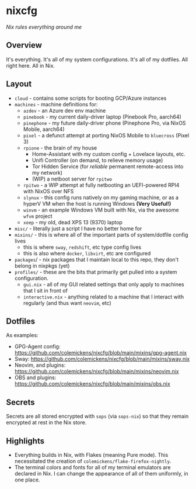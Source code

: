 # nixcfg
*Nix rules everything around me*

<!--[![builds.sr.ht status](https://builds.sr.ht/~colemickens/nixcfg.svg)](https://builds.sr.ht/~colemickens/nixcfg?)-->

## Overview

It's everything. It's all of my system configurations. It's all of my dotfiles. All right here. All in Nix.

## Layout
* `cloud` - contains some scripts for booting GCP/Azure instances
* `machines` - machine definitions for:
  * `azdev` - an Azure dev env machine
  * `pinebook` - my current daily-driver laptop (Pinebook Pro, aarch64)
  * `pinephone` - my future daily-driver phone (Pinephone Pro, via NixOS Mobile, aarch64)
  * `pixel` - a defunct attempt at porting NixOS Mobile to `bluecross` (Pixel 3)
  * `rpione` - the brain of my house
    * Home-Assistant with my custom config + Lovelace layouts, etc.
    * Unifi Controller (on demand, to relieve memory usage)
    * Tor Hidden Service (for _reliable_ permanent remote-access into my network)
    * (WIP) a netboot server for `rpitwo`
  * `rpitwo` - a WIP attempt at fully netbooting an UEFI-powered RPI4 with NixOS over NFS
  * `slynux` - this config runs natively on my gaming machine, or as a hyperV VM when the host is running Windows **(Very Useful!)**
  * `winvm` - an example Windows VM built with Nix, via the awesome `wfvm` project
  * `xeep` - my old, dead XPS 13 (9370) laptop
* `misc/` - literally just a script I have no better home for
* `mixins/` - this is where all of the important parts of system/dotfile config lives
  * this is where `sway`, `redshift`, etc type config lives
  * this is also where `docker`, `libvirt`, etc are configured
* `packages`/ - nix packages that I maintain local to this repo, they don't belong in nixpkgs (yet)
* `profiles/` - these are the bits that primarily get pulled into a system configuration.
  * `gui.nix` - all of my GUI related settings that only apply to machines that I sit in front of
  * `interactive.nix` - anything related to a machine that I interact with regularly (and thus want `neovim`, etc)


## Dotfiles

As examples:

- GPG-Agent config: https://github.com/colemickens/nixcfg/blob/main/mixins/gpg-agent.nix
- Sway: https://github.com/colemickens/nixcfg/blob/main/mixins/sway.nix
- Neovim, and plugins: https://github.com/colemickens/nixcfg/blob/main/mixins/neovim.nix
- OBS and plugins: https://github.com/colemickens/nixcfg/blob/main/mixins/obs.nix

## Secrets

Secrets are all stored encrypted with `sops` (via `sops-nix`) so that they remain encrypted at rest in the Nix store.

## Highlights

* Everything builds in Nix, with Flakes (meaning Pure mode). This necessitated the  creation of `colemickens/flake-firefox-nightly`.
* The terminal colors and fonts for all of my terminal emulators are declared in Nix. I can change the appearance of all of them uniformly, in one place.

